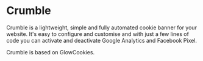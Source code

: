 # Crumble

Crumble is a lightweight, simple and fully automated cookie banner for your website. It's easy to configure and customise and with just a few lines of code you can activate and deactivate Google Analytics and Facebook Pixel.

Crumble is based on <a herf="https://github.com/manucaralmo/GlowCookies">GlowCookies</a>.
